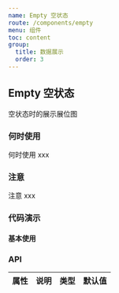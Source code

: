 ```yaml
---
name: Empty 空状态
route: /components/empty
menu: 组件
toc: content
group:
  title: 数据展示
  order: 3
---
```


## Empty 空状态

空状态时的展示展位图

### 何时使用

何时使用 xxx

### 注意

注意 xxx

### 代码演示

#### 基本使用

<code src='./demo/basic.tsx'></code>

### API

| 属性 | 说明 | 类型 | 默认值 |
| ---- | ---- | ---- | ------ |
